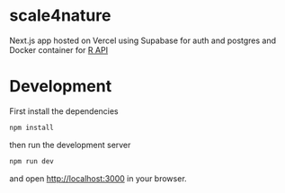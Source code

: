 # scale4nature

Next.js app hosted on Vercel using Supabase for auth and postgres and Docker container for [R API](https://github.com/matthewclark1223/PredictingAdoptionWebTool)

# Development

First install the dependencies

```sh
npm install
```

then run the development server

```sh
npm run dev
```

and open [http://localhost:3000](http://localhost:3000) in your browser.
